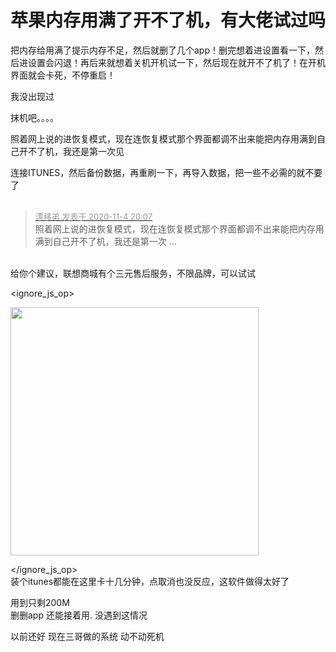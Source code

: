 # 苹果内存用满了开不了机，有大佬试过吗


把内存给用满了提示内存不足，然后就删了几个app！删完想着进设置看一下，然后进设置会闪退！再后来就想着关机开机试一下，然后现在就开不了机了！在开机界面就会卡死，不停重启！

我没出现过 

抹机吧。。。。

照着网上说的进恢复模式，现在连恢复模式那个界面都调不出来<img src="static/image/smiley/default/cry.gif" smilieid="4" border="0" alt="" />能把内存用满到自己开不了机，我还是第一次见

连接ITUNES，然后备份数据，再重刷一下，再导入数据，把一些不必需的就不要了<br />
<br />
<img src="static/image/smiley/default/lol.gif" smilieid="12" border="0" alt="" /><img src="static/image/smiley/default/lol.gif" smilieid="12" border="0" alt="" /><img src="static/image/smiley/default/lol.gif" smilieid="12" border="0" alt="" />

<div class="quote"><blockquote><font size="2"><a href="https://www.hostloc.com/forum.php?mod=redirect&amp;goto=findpost&amp;pid=9403312&amp;ptid=762473" target="_blank"><font color="#999999">漂移弟 发表于 2020-11-4 20:07</font></a></font><br />
照着网上说的进恢复模式，现在连恢复模式那个界面都调不出来能把内存用满到自己开不了机，我还是第一次 ...</blockquote></div><br />
给你个建议，联想商城有个三元售后服务，不限品牌，可以试试


<ignore_js_op>

<img id="aimg_141016" aid="141016" src="static/image/common/none.gif" zoomfile="forum.php?mod=attachment&aid=MTQxMDE2fDA1MDk2MGJlfDE2MDk1MzIxNjh8NDczNDR8NzYyNDcz&noupdate=yes&nothumb=yes" file="forum.php?mod=attachment&aid=MTQxMDE2fDA1MDk2MGJlfDE2MDk1MzIxNjh8NDczNDR8NzYyNDcz&noupdate=yes" class="zoom" onclick="zoom(this, this.src, 0, 0, 0)" width="397" id="aimg_141016" inpost="1" onmouseover="showMenu({'ctrlid':this.id,'pos':'12'})" />

<div class="tip tip_4 aimg_tip" id="aimg_141016_menu" style="position: absolute; display: none" disautofocus="true">
<div class="xs0">
<p><strong>无标题2.png</strong> <em class="xg1">(75.03 KB, 下载次数: 1)</em></p>
<p>
<a href="forum.php?mod=attachment&amp;aid=MTQxMDE2fDA1MDk2MGJlfDE2MDk1MzIxNjh8NDczNDR8NzYyNDcz&amp;nothumb=yes" target="_blank">下载附件</a>

</p>

<p class="xg1 y">2020-11-4 20:21 上传</p>

</div>
<div class="tip_horn"></div>
</div>

</ignore_js_op>
<br />
装个itunes都能在这里卡十几分钟，点取消也没反应，这软件做得太好了<img src="static/image/smiley/default/lol.gif" smilieid="12" border="0" alt="" />

用到只剩200M<br />
删删app 还能接着用. 没遇到这情况

以前还好 现在三哥做的系统 动不动死机<img src="static/image/smiley/default/lol.gif" smilieid="12" border="0" alt="" />
